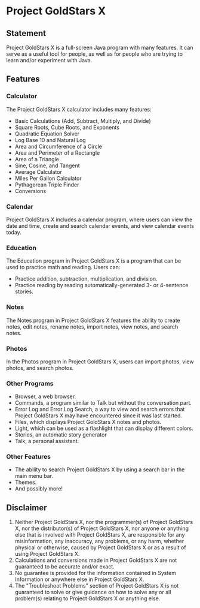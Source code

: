 # Project GoldStars X

## Statement
Project GoldStars X is a full-screen Java program with many features.
It can serve as a useful tool for people, as well as for people who are trying to learn and/or experiment with Java.

## Features
### Calculator
The Project GoldStars X calculator includes many features:
* Basic Calculations (Add, Subtract, Multiply, and Divide)
* Square Roots, Cube Roots, and Exponents
* Quadratic Equation Solver
* Log Base 10 and Natural Log
* Area and Circumference of a Circle
* Area and Perimeter of a Rectangle
* Area of a Triangle
* Sine, Cosine, and Tangent
* Average Calculator
* Miles Per Gallon Calculator
* Pythagorean Triple Finder
* Conversions

### Calendar
Project GoldStars X includes a calendar program, where users can view the date and time, create and search calendar events, and view calendar events today.

### Education
The Education program in Project GoldStars X is a program that can be used to practice math and reading. Users can:
* Practice addition, subtraction, multiplication, and division.
* Practice reading by reading automatically-generated 3- or 4-sentence stories.

### Notes
The Notes program in Project GoldStars X features the ability to create notes, edit notes, rename notes, import notes, view notes, and search notes.

### Photos
In the Photos program in Project GoldStars X, users can import photos, view photos, and search photos.

### Other Programs
* Browser, a web browser.
* Commands, a program similar to Talk but without the conversation part.
* Error Log and Error Log Search, a way to view and search errors that Project GoldStars X may have encountered since it was last started.
* Files, which displays Project GoldStars X notes and photos.
* Light, which can be used as a flashlight that can display different colors.
* Stories, an automatic story generator
* Talk, a personal assistant.

### Other Features
* The ability to search Project GoldStars X by using a search bar in the main menu bar.
* Themes.
* And possibly more!

## Disclaimer
1. Neither Project GoldStars X, nor the programmer(s) of Project GoldStars X, nor the distributor(s) of Project GoldStars X,
nor anyone or anything else that is involved with Project GoldStars X, are responsible for any misinformation, any inaccuracy,
any problems, or any harm, whether physical or otherwise, caused by Project GoldStars X or as a result of using Project GoldStars X.
2. Calculations and conversions made in Project GoldStars X are not guaranteed to be accurate and/or exact.
3. No guarantee is provided for the information contained in System Information or anywhere else in Project GoldStars X.
4. The "Troubleshoot Problems" section of Project GoldStars X is not guaranteed to solve or give guidance on how to solve
any or all problem(s) relating to Project GoldStars X or anything else.